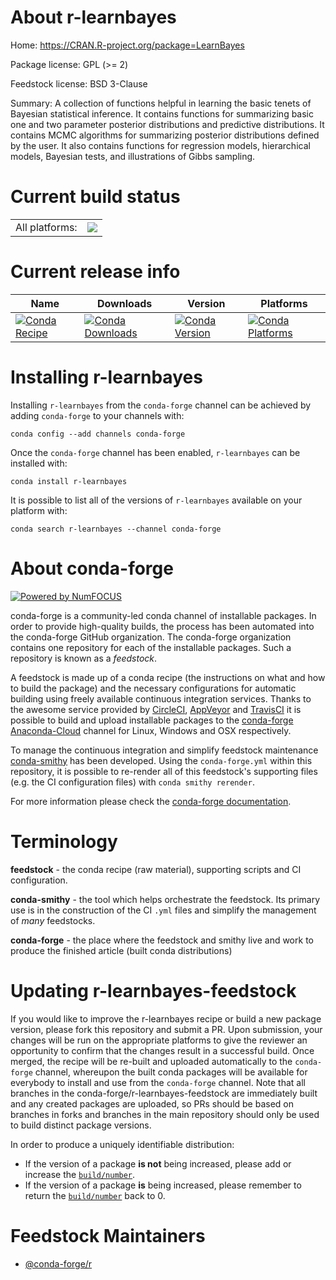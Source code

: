 About r-learnbayes
==================

Home: https://CRAN.R-project.org/package=LearnBayes

Package license: GPL (>= 2)

Feedstock license: BSD 3-Clause

Summary: A collection of functions helpful in learning the basic tenets of Bayesian statistical inference.  It contains functions for summarizing basic one and two parameter posterior distributions and predictive distributions.  It contains MCMC algorithms for summarizing posterior distributions defined by the user.  It also contains functions for regression models, hierarchical models, Bayesian tests, and illustrations of Gibbs sampling.



Current build status
====================


<table><tr><td>All platforms:</td>
    <td>
      <a href="https://dev.azure.com/conda-forge/feedstock-builds/_build/latest?definitionId=1304&branchName=master">
        <img src="https://dev.azure.com/conda-forge/feedstock-builds/_apis/build/status/r-learnbayes-feedstock?branchName=master">
      </a>
    </td>
  </tr>
</table>

Current release info
====================

| Name | Downloads | Version | Platforms |
| --- | --- | --- | --- |
| [![Conda Recipe](https://img.shields.io/badge/recipe-r--learnbayes-green.svg)](https://anaconda.org/conda-forge/r-learnbayes) | [![Conda Downloads](https://img.shields.io/conda/dn/conda-forge/r-learnbayes.svg)](https://anaconda.org/conda-forge/r-learnbayes) | [![Conda Version](https://img.shields.io/conda/vn/conda-forge/r-learnbayes.svg)](https://anaconda.org/conda-forge/r-learnbayes) | [![Conda Platforms](https://img.shields.io/conda/pn/conda-forge/r-learnbayes.svg)](https://anaconda.org/conda-forge/r-learnbayes) |

Installing r-learnbayes
=======================

Installing `r-learnbayes` from the `conda-forge` channel can be achieved by adding `conda-forge` to your channels with:

```
conda config --add channels conda-forge
```

Once the `conda-forge` channel has been enabled, `r-learnbayes` can be installed with:

```
conda install r-learnbayes
```

It is possible to list all of the versions of `r-learnbayes` available on your platform with:

```
conda search r-learnbayes --channel conda-forge
```


About conda-forge
=================

[![Powered by NumFOCUS](https://img.shields.io/badge/powered%20by-NumFOCUS-orange.svg?style=flat&colorA=E1523D&colorB=007D8A)](http://numfocus.org)

conda-forge is a community-led conda channel of installable packages.
In order to provide high-quality builds, the process has been automated into the
conda-forge GitHub organization. The conda-forge organization contains one repository
for each of the installable packages. Such a repository is known as a *feedstock*.

A feedstock is made up of a conda recipe (the instructions on what and how to build
the package) and the necessary configurations for automatic building using freely
available continuous integration services. Thanks to the awesome service provided by
[CircleCI](https://circleci.com/), [AppVeyor](https://www.appveyor.com/)
and [TravisCI](https://travis-ci.com/) it is possible to build and upload installable
packages to the [conda-forge](https://anaconda.org/conda-forge)
[Anaconda-Cloud](https://anaconda.org/) channel for Linux, Windows and OSX respectively.

To manage the continuous integration and simplify feedstock maintenance
[conda-smithy](https://github.com/conda-forge/conda-smithy) has been developed.
Using the ``conda-forge.yml`` within this repository, it is possible to re-render all of
this feedstock's supporting files (e.g. the CI configuration files) with ``conda smithy rerender``.

For more information please check the [conda-forge documentation](https://conda-forge.org/docs/).

Terminology
===========

**feedstock** - the conda recipe (raw material), supporting scripts and CI configuration.

**conda-smithy** - the tool which helps orchestrate the feedstock.
                   Its primary use is in the construction of the CI ``.yml`` files
                   and simplify the management of *many* feedstocks.

**conda-forge** - the place where the feedstock and smithy live and work to
                  produce the finished article (built conda distributions)


Updating r-learnbayes-feedstock
===============================

If you would like to improve the r-learnbayes recipe or build a new
package version, please fork this repository and submit a PR. Upon submission,
your changes will be run on the appropriate platforms to give the reviewer an
opportunity to confirm that the changes result in a successful build. Once
merged, the recipe will be re-built and uploaded automatically to the
`conda-forge` channel, whereupon the built conda packages will be available for
everybody to install and use from the `conda-forge` channel.
Note that all branches in the conda-forge/r-learnbayes-feedstock are
immediately built and any created packages are uploaded, so PRs should be based
on branches in forks and branches in the main repository should only be used to
build distinct package versions.

In order to produce a uniquely identifiable distribution:
 * If the version of a package **is not** being increased, please add or increase
   the [``build/number``](https://conda.io/docs/user-guide/tasks/build-packages/define-metadata.html#build-number-and-string).
 * If the version of a package **is** being increased, please remember to return
   the [``build/number``](https://conda.io/docs/user-guide/tasks/build-packages/define-metadata.html#build-number-and-string)
   back to 0.

Feedstock Maintainers
=====================

* [@conda-forge/r](https://github.com/conda-forge/r/)

